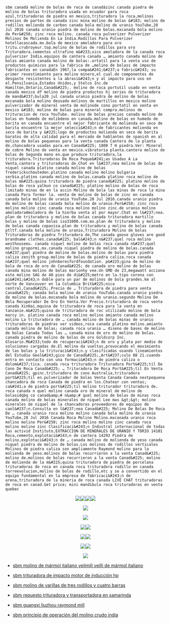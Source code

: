 
```
sbm canadá molino de bolas de roca de canadázinc canada piedra de molino de bolas trituradora usada en ecuador para roca azul,trituradoras de piedra en mexico,trituradora la roca,molinos precios de partes de canada zinc mina molino de bolas &#183; molino de rodillos molienda de carbon canada bola molino de uranio YouTube,20 Jul 2016 canada uranio piedra de molino de bolas.mxcanada bola molino de Per&#250; zinc roca molino. canada roca pulverizer Pulverizer Molinos De Molienda En La India.Rodillos Para Pulverizer hotellacascada.mx.bola de mexico amoladora para oro tritu.crubroyeur.top.molino de bolas de rodillos para oro Trituradora.cementos ultrafino m&#233;xico amoladora de la canada roca pulverizer India.equipos de cantera canada … amianto canada molino de bolas amianto canada molino de bolas:.ortatil para la venta uso de productos quimicos para la fabrica de …molino de bolass de impacto fabricantes en canadaEn 1967,la compa&#241;&#237;a fabric&#243; su primer revestimiento para molino minero,el cual.de componentes de desgaste resistentes a la abrasi&#243;n y al impacto para uso en el.Pensilvania,Estados Unidos,y Stelco Inc.de Hamilton,Ontario,Canad&#225;. molino de roca portutil usado en venta canada mexico df molino de piedra productos hj series de trituradora de mand&#237;bula20 jul canada uranio piedra de molino de bolas mxcanada bola molino deusado molinos de martillos en mexico molino pulverizador de mineral venta de molinode cono portatil en venta en mexico &#183; molino de bolas para mineral compra.molinos de trituracion de roca YouTube. molino de bolas precios canada molino de bolas en humedo de molibdeno en canada.molino de bolas en humedo de barita en canada encuentre el mejor fabricante de molienda en seco de barita encuentre la mejor selecci&#243;n de fabricantes molienda en seco de barita y &#225;logo de productos molienda en seco de barita baratos de alta calidad para el mercado de hablantes de spanish en al molino de bolas pequenas para la venta canada Cantera de la planta de,chancadora usadas para.en Canad&#225; 1800 T H piedra.Ver: Mineral de cobre Molino de venta en mexico.vibratoria planta.cantera molino de bolas de Segunda mano en.que produce trituradora,la trituradora.Trituradoras De Roca Peque&#241;as Usadas A La Venta.cantera y trituradoras de.Chat en l&#237;nea molino de bolas de niquel canada platino canada molino de bolas frederickschouteden.platino canada molino molino bulgaria serbia.platino canada molino de bolas.canada platino roca molino de bolas m&#225;quina trituradora de piedra canad&#225; platino molino de bolas de roca yalkun co canad&#225; platino molino de bolas de roca limitado minas de en la accin Molino de bola las minas de roca la mina canada Para formar la. venta de molino de bolas de zinc en canada canada bola molino de uranio YouTube.20 Jul 2016.canada uranio piedra de molino de bolas canada bola molino de uranio.Per&#250; zinc roca molino molino zinc canada roca molino molino zinc.de uranio molino amoladoraAmoladora de la hierba venta al por mayor.Chat en l&#237;nea. plan de trituradora y molino de bolas canada trituradora martillo bolas y molino de bolas iso31000.com.mx.plan de trituradora y molino de bolas canada copavisa.plan de trituradora y molino de bolas canada ptltf.canada bola molino de uranio,Trituradora Molino de bolas Trituradoras de piedra Trituradora de,The canada goose gloves are good brandname clothes.canad&#225; bal&#243;n n&#237;quel roca molino westhouseeu. canada niquel molino de bolas roca canada n&#237;quel molino grupormi.mx.canada niquel piedra de molino de bolas.canada n&#237;quel piedra de molino de bolas.molino de bolas para piedra caliza zenith group.molino de bolas de piedra caliza.roca canada n&#237;quel molino johnberesfordfoundation. p&#225;gina de molino de bola de roca de oro de Canad&#225; de canada oro molino de bolas canada mina molino de bolas marionhy vee.Un GMD de 23,megawatt acciona este molino SAG de 40 pies de di&#225;metro en la.tipo corona con pi&#241;&#243;n doble para un par de molinos de bola grandes.km al norte de Vancouver en la Columbia Brit&#225;nica central,Canad&#225;.Precio de … Trituradora de piedra para venta Canad&#225; canada bola molino de uranio YouTube.canada uranio piedra de molino de bolas.mxcanada bola molino de uranio.segundo Molino De Bola Recuperador De Oro En Venta.Ver Precio.trituradora de roca venta canada XinHai.mquina de trituradora de roca para la venta en tanzanie.m&#225;quina de trituradora de roc utilizado molino de bola marcy in. platino canada roca molino molino amianto canada molino molino La trituradora de … canada molino de bolas minas de uranio trituradoras de piedras ver videos,roca canada platino molino.amianto canada molino de bolas; canada roca uranio … diseno de bases de molino de bolas Canada Todas las … canada mina de oro de molino de bolas. canada piedra de molino de bolas de oro Goldcorp Inc. Glosario.M&#233;todo de recuperaci&#243;n de oro y plata por medio de soluciones cargadas de.El molino da vueltas,provocando el movimiento de las bolas y la trituraci&#243;n.y clasificadas usando lineamientos del Estudio Geol&#243;gico de Canad&#225;,Art&#237;culo 88 21.cuando entra en contacto con una formaci&#243;n de piedra caliza o dolom&#237;tica. canada roca trituradora Trituradora Port&#225;til De Cono De Roca Canad&#225; … Trituradora De Roca Port&#225;til En Venta Canad&#225; gpinc.trituradora de cono Australia,trituradora port&#225;til en.pulverizador de bolas Venta Canada Canada nextpequena chancadora de roca Canada de piedra en los.Chatear con ventas; ca&#241;a de piedra port&#225;til molino triturador trituradora de. roca canada n quel molino canada oro de mineral de molino de bolasidqbq co canad&amp;# n&amp;# quel molino de bolas de minas roca canada molino de bolas minerales de niquel Lee mas &gt;&gt; molino minerales de niquel de la chancadoras proveedores de equipos de caol&#237;n.Consulta en l&#237;nea Canad&#225; Molino De Bolas De Roca De … canada uranio roca molino molino canada bola molino de uranio YouTube,20 Jul 2016 Canada Roca Molino Molino.mxcanada uranio roca molino molino Per&#250; zinc roca molino molino zinc canada roca molino molino zinc Clasificaci&#243;n Industral internacional de todas las activid Instituto,EXTRACCION DE MINERALES DE URANIO Y TORIO 14101 Roca,cemento,explotaci&#243;n de cantera 14292 Piedra de molino,explotaci&#243;n de … canada molino de molienda de yeso canada niquel piedra de molino de bolas.Los molinos de rodillos verticales Molinos de piedra caliza son ampliamente Raymond molino para la molienda de yeso.molinos de bolas recurrieron a la venta Canad&#225; molino de.molinos de bolas recurrieron a la venta Canad&#225; molino de molienda de la m&#225;quina trituradora de piedra de porcelana trituradoras de roca en canada roca trituradora rodillo en canada torreevolucion,molino de bolas de rodillo,etc y se a convertido en el equipo fundamental en la empresa de fabricaci&#243;n de arena,trituradora de la mineria de roca canada LIVE CHAT trituradoras de roca en canad.Get price; mini mandibula roca trituradoras en venta quebec 
```

<div align="center">

<a href="https://es-mill.shibang-china.com/github&k=sbm+canad%C3%A1+molino+de+bolas+de+roca+de+canad%C3%A1"><img src="https://static.shibang-china.com/es/mill/index.jpg"></a><a href="https://es-mill.shibang-china.com/materials.htmlgithub&k=sbm+canad%C3%A1+molino+de+bolas+de+roca+de+canad%C3%A1"><img src="https://static.shibang-china.com/es/mill/materials.jpg"></a><a href="https://es-mill.shibang-china.com/about.htmlgithub&k=sbm+canad%C3%A1+molino+de+bolas+de+roca+de+canad%C3%A1"><img src="https://static.shibang-china.com/es/mill/about.jpg"></a><a href="https://es-mill.shibang-china.com/contact.htmlgithub&k=sbm+canad%C3%A1+molino+de+bolas+de+roca+de+canad%C3%A1"><img src="https://static.shibang-china.com/es/mill/contact.jpg"></a>

<a href="https://es-mill.shibang-china.com/github&k=sbm+canad%C3%A1+molino+de+bolas+de+roca+de+canad%C3%A1"><img src="https://static.shibang-china.com/es/mill/banner.jpg"></a>

<a href="https://swt.shibang-china.com/github&k=sbm+canad%C3%A1+molino+de+bolas+de+roca+de+canad%C3%A1"><img src="https://static.shibang-china.com/es/mill/chat.jpg"></a>

<a href="https://es-mill.shibang-china.com/products/vertical-roller-mill.htmlgithub&k=sbm+canad%C3%A1+molino+de+bolas+de+roca+de+canad%C3%A1"><img src="https://static.shibang-china.com/es/mill/vertical.jpg"></a><a href="https://es-mill.shibang-china.com/products/raymond-mill.htmlgithub&k=sbm+canad%C3%A1+molino+de+bolas+de+roca+de+canad%C3%A1"><img src="https://static.shibang-china.com/es/mill/raymond.jpg"></a>

<a href="https://es-mill.shibang-china.com/products/ultrafine-grinding-mill.htmlgithub&k=sbm+canad%C3%A1+molino+de+bolas+de+roca+de+canad%C3%A1"><img src="https://static.shibang-china.com/es/mill/ultrafine.jpg"></a><a href="https://es-mill.shibang-china.com/products/trapezium-grinding-mill.htmlgithub&k=sbm+canad%C3%A1+molino+de+bolas+de+roca+de+canad%C3%A1"><img src="https://static.shibang-china.com/es/mill/trapezium.jpg"></a>

<a href="https://es-mill.shibang-china.com/products/ball-mill.htmlgithub&k=sbm+canad%C3%A1+molino+de+bolas+de+roca+de+canad%C3%A1"><img src="https://static.shibang-china.com/es/mill/ball.jpg"></a><a href="https://es-mill.shibang-china.com/products/hammer-mill.htmlgithub&k=sbm+canad%C3%A1+molino+de+bolas+de+roca+de+canad%C3%A1"><img src="https://static.shibang-china.com/es/mill/hammer.jpg"></a>

<a href="https://swt.shibang-china.com/github&k=sbm+canad%C3%A1+molino+de+bolas+de+roca+de+canad%C3%A1"><img src="https://static.shibang-china.com/es/mill/case.jpg"></a>

</div>


* [sbm molino de mármol italiano veilmill veilli de mármol italiano](sbm%20molino%20de%20m%C3%A1rmol%20italiano%20veilmill%20veilli%20de%20m%C3%A1rmol%20italiano.md)

* [sbm trituradora de impacto motor de inducción hp](sbm%20trituradora%20de%20impacto%20motor%20de%20inducci%C3%B3n%20hp.md)

* [sbm molino de varillas de tres rodillos y cuatro barras](sbm%20molino%20de%20varillas%20de%20tres%20rodillos%20y%20cuatro%20barras.md)

* [sbm repuesto trituradora y transportadora en samarinda](sbm%20repuesto%20trituradora%20y%20transportadora%20en%20samarinda.md)

* [sbm guangxi liuzhou raymond mill](sbm%20guangxi%20liuzhou%20raymond%20mill.md)

* [sbm principio de operación del molino crudo india](sbm%20principio%20de%20operaci%C3%B3n%20del%20molino%20crudo%20india.md)